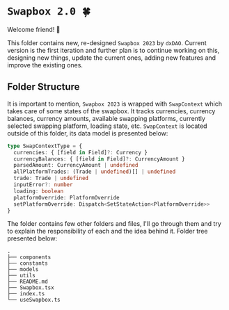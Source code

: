 # `Swapbox 2.0 🍀`

Welcome friend! 👋

This folder contains new, re-designed `Swapbox 2023` by `dxDAO`. Current version is the first iteration and further plan is to continue working on this, designing new things, update the current ones, adding new features and improve the existing ones.

## Folder Structure

It is important to mention, `Swapbox 2023` is wrapped with `SwapContext` which takes care of some states of the swapbox. It tracks currencies, currency balances, currency amounts, available swapping platforms, currently selected swapping platform, loading state, etc. `SwapContext` is located outside of this folder, its data model is presented below:

```typescript
type SwapContextType = {
  currencies: { [field in Field]?: Currency }
  currencyBalances: { [field in Field]?: CurrencyAmount }
  parsedAmount: CurrencyAmount | undefined
  allPlatformTrades: (Trade | undefined)[] | undefined
  trade: Trade | undefined
  inputError?: number
  loading: boolean
  platformOverride: PlatformOverride
  setPlatformOverride: Dispatch<SetStateAction<PlatformOverride>>
}
```

The folder contains few other folders and files, I'll go through them and try to explain the responsibility of each and the idea behind it. Folder tree presented below:

```
.
├── components
├── constants
├── models
├── utils
├── README.md
├── Swapbox.tsx
├── index.ts
└── useSwapbox.ts
```
